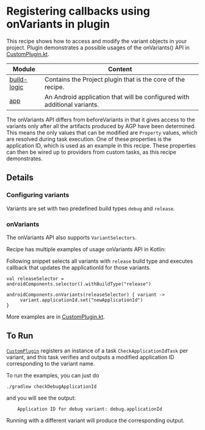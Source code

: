 # Registering callbacks using onVariants in plugin

This recipe shows how to access and modify the variant objects in your project.
Plugin demonstrates a possible usages of the onVariants() API in
[CustomPlugin.kt](build-logic/plugins/src/main/kotlin/CustomPlugin.kt).


| Module                     | Content                                                                  |
|----------------------------|--------------------------------------------------------------------------|
| [build-logic](build-logic) | Contains the Project plugin that is the core of the recipe.              |
| [app](app)                 | An Android application that will be configured with additional variants. |


The onVariants API differs from beforeVariants in that it gives access to the variants only after all the artifacts
produced by AGP have been determined. This means the only values that can be modified are `Property` values, which
are resolved during task execution. One of these properties is the application ID, which is used as an example in this
recipe. These properties can then be wired up to providers from custom tasks, as this recipe demonstrates.

## Details
### Configuring variants
Variants are set with two predefined build types `debug` and `release`.

### onVariants
The onVariants API also supports `VariantSelectors`.

Recipe has multiple examples of usage onVariants API in Kotlin:

Following snippet selects all variants with `release` build type and executes callback that
updates the applicationId for those variants.

```
val releaseSelector = androidComponents.selector().withBuildType("release")

androidComponents.onVariants(releaseSelector) { variant ->
     variant.applicationId.set("newApplicationId")
}
```

More examples are in [CustomPlugin.kt](build-logic/plugins/src/main/kotlin/CustomPlugin.kt).

## To Run
[`CustomPlugin`](build-logic/plugins/src/main/kotlin/CustomPlugin.kt) registers an instance of a task
`CheckApplicationIdTask` per variant, and this task verifies and outputs a modified application ID corresponding to the
variant name.

To run the examples, you can just do

```
./gradlew checkDebugApplicationId
```

and you will see the output:

```
    Application ID for debug variant: debug.applicationId
```

Running with a different variant will produce the corresponding output.